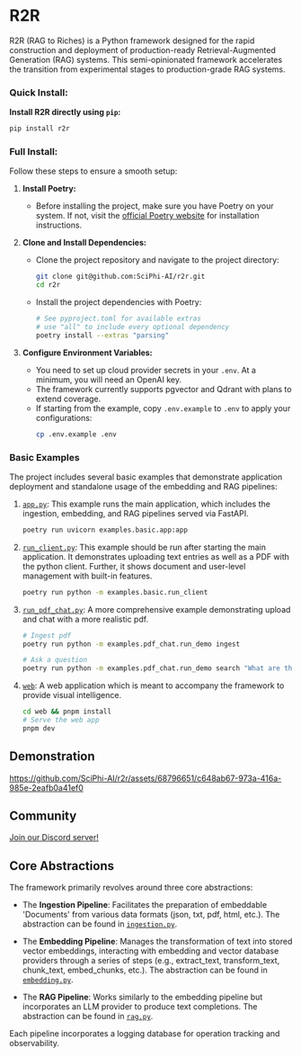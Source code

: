 # R2R

R2R (RAG to Riches) is a Python framework designed for the rapid construction and deployment of production-ready Retrieval-Augmented Generation (RAG) systems. This semi-opinionated framework accelerates the transition from experimental stages to production-grade RAG systems.


### Quick Install:

**Install R2R directly using `pip`:**
   
   ```bash
   pip install r2r
   ```


### Full Install:

Follow these steps to ensure a smooth setup:

1. **Install Poetry:**
   - Before installing the project, make sure you have Poetry on your system. If not, visit the [official Poetry website](https://python-poetry.org/docs/#installation) for installation instructions.

2. **Clone and Install Dependencies:**
   - Clone the project repository and navigate to the project directory:
     ```bash
     git clone git@github.com:SciPhi-AI/r2r.git
     cd r2r
     ```
   - Install the project dependencies with Poetry:
     ```bash
     # See pyproject.toml for available extras
     # use "all" to include every optional dependency
     poetry install --extras "parsing"
     ```

3. **Configure Environment Variables:**
   - You need to set up cloud provider secrets in your `.env`. At a minimum, you will need an OpenAI key.
   - The framework currently supports pgvector and Qdrant with plans to extend coverage.
   - If starting from the example, copy `.env.example` to `.env` to apply your configurations:
     ```bash
     cp .env.example .env
     ```


### Basic Examples

The project includes several basic examples that demonstrate application deployment and standalone usage of the embedding and RAG pipelines:

1. [`app.py`](examples/basic/app.py): This example runs the main application, which includes the ingestion, embedding, and RAG pipelines served via FastAPI.

    ```bash
    poetry run uvicorn examples.basic.app:app
    ```

2. [`run_client.py`](examples/basic/run_client.py): This example should be run after starting the main application. It demonstrates uploading text entries as well as a PDF with the python client. Further, it shows document and user-level management with built-in features.

    ```bash
    poetry run python -m examples.basic.run_client
    ```


3. [`run_pdf_chat.py`](examples/pdf_chat/run_demo.py): A more comprehensive example demonstrating upload and chat with a more realistic pdf.
    ```bash
    # Ingest pdf
    poetry run python -m examples.pdf_chat.run_demo ingest

    # Ask a question
    poetry run python -m examples.pdf_chat.run_demo search "What are the key themes of Meditations?"
    ```

4. [`web`](web/package.json): A web application which is meant to accompany the framework to provide visual intelligence.
    ```bash
    cd web && pnpm install
    # Serve the web app
    pnpm dev
    ```


## Demonstration

https://github.com/SciPhi-AI/r2r/assets/68796651/c648ab67-973a-416a-985e-2eafb0a41ef0

## Community
[Join our Discord server!](https://discord.gg/p6KqD2kjtB)

## Core Abstractions

The framework primarily revolves around three core abstractions:

- The **Ingestion Pipeline**: Facilitates the preparation of embeddable 'Documents' from various data formats (json, txt, pdf, html, etc.). The abstraction can be found in [`ingestion.py`](r2r/core/pipelines/ingestion.py).

- The **Embedding Pipeline**: Manages the transformation of text into stored vector embeddings, interacting with embedding and vector database providers through a series of steps (e.g., extract_text, transform_text, chunk_text, embed_chunks, etc.). The abstraction can be found in [`embedding.py`](r2r/core/pipelines/embedding.py).

- The **RAG Pipeline**: Works similarly to the embedding pipeline but incorporates an LLM provider to produce text completions. The abstraction can be found in [`rag.py`](r2r/core/pipelines/rag.py).

Each pipeline incorporates a logging database for operation tracking and observability.
